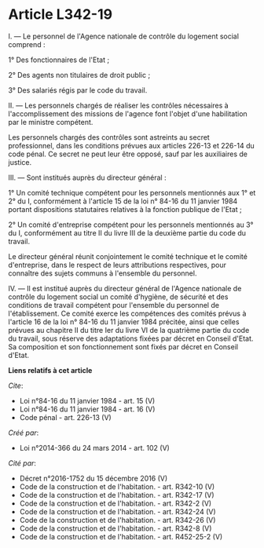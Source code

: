 # Article L342-19

I. ― Le personnel de l'Agence nationale de contrôle du logement social comprend : 

1° Des fonctionnaires de l'Etat ; 

2° Des agents non titulaires de droit public ; 

3° Des salariés régis par le code du travail. 

II. ― Les personnels chargés de réaliser les contrôles nécessaires à l'accomplissement des missions de l'agence font l'objet
d'une habilitation par le ministre compétent. 

Les personnels chargés des contrôles sont astreints au secret professionnel, dans les conditions prévues aux articles 226-13
et 226-14 du code pénal. Ce secret ne peut leur être opposé, sauf par les auxiliaires de justice. 

III. ― Sont institués auprès du directeur général : 

1° Un comité technique compétent pour les personnels mentionnés aux 1° et 2° du I, conformément à l'article 15 de la loi n°
84-16 du 11 janvier 1984 portant dispositions statutaires relatives à la fonction publique de l'Etat ; 

2° Un comité d'entreprise compétent pour les personnels mentionnés au 3° du I, conformément au titre II du livre III de la
deuxième partie du code du travail. 

Le directeur général réunit conjointement le comité technique et le comité d'entreprise, dans le respect de leurs
attributions respectives, pour connaître des sujets communs à l'ensemble du personnel. 

IV. ― Il est institué auprès du directeur général de l'Agence nationale de contrôle du logement social un comité d'hygiène,
de sécurité et des conditions de travail compétent pour l'ensemble du personnel de l'établissement. Ce comité exerce les
compétences des comités prévus à l'article 16 de la loi n° 84-16 du 11 janvier 1984 précitée, ainsi que celles prévues au
chapitre II du titre Ier du livre VI de la quatrième partie du code du travail, sous réserve des adaptations fixées par
décret en Conseil d'Etat. Sa composition et son fonctionnement sont fixés par décret en Conseil d'Etat.

**Liens relatifs à cet article**

_Cite_:

  - Loi n°84-16 du 11 janvier 1984 - art. 15 (V)
  - Loi n°84-16 du 11 janvier 1984 - art. 16 (V)
  - Code pénal - art. 226-13 (V)

_Créé par_:

  - Loi n°2014-366 du 24 mars 2014 - art. 102 (V)

_Cité par_:

  - Décret n°2016-1752 du 15 décembre 2016 (V)
  - Code de la construction et de l'habitation. - art. R342-10 (V)
  - Code de la construction et de l'habitation. - art. R342-17 (V)
  - Code de la construction et de l'habitation. - art. R342-2 (V)
  - Code de la construction et de l'habitation. - art. R342-24 (V)
  - Code de la construction et de l'habitation. - art. R342-26 (V)
  - Code de la construction et de l'habitation. - art. R342-8 (V)
  - Code de la construction et de l'habitation. - art. R452-25-2 (V)
